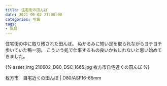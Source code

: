 ```yaml
---
title: 住宅街の田んぼ
date: 2021-06-02 21:00:00
categories: 写真
tags:
- 風景
---
```


住宅街の中に取り残された田んぼ。
ぬかるみに短い足を取られながらヨチヨチ歩いていた鴨一羽。
こういう処で仕事するもの良いかもしれないと思い始めてきました。

{% asset_img 210602_D80_DSC_1665.jpg 枚方市自宅近くの田んぼ %}

枚方市　自宅近くの田んぼ | D80/ASF16-85mm